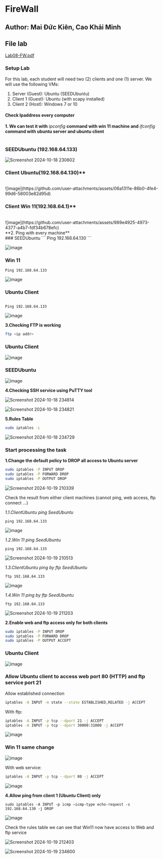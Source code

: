 # FireWall
## Author: Mai Đức Kiên, Cao Khải Minh
## File lab 
[Lab08-FW.pdf](https://github.com/user-attachments/files/17437961/Lab08-FW.pdf)
### Setup Lab
For this lab, each student will need two (2) clients and one (1) server. We will use the following VMs:
1. Server (Guest): Ubuntu (SEEDUbuntu)
2. Client 1 (Guest): Ubuntu (with scapy installed)
3. Client 2 (Host): Windows 7 or 10

#### Check Ipaddress every computer
**1. We can test it with** *ipconfig* **command with win 11 machine and** *ifconfig* **command with ubuntu server and ubuntu client** <br><br>
### SEEDUbuntu (192.168.64.133) <br>

![Screenshot 2024-10-18 230602](https://github.com/user-attachments/assets/3ba3210b-f0f2-4565-884c-1dc3d36bd8b9) <br>
                             

### Client Ubuntu(192.168.64.130)** 
<br>
![image](https://github.com/user-attachments/assets/06a1311e-86b0-4fe4-99d6-58003e82d95d)
<br>

 
### Client Win 11(192.168.64.1)**
<br>
![image](https://github.com/user-attachments/assets/989e4925-4973-4377-a4b7-fdf34b678efc)
 <br>
**2. Ping with every machine**<br>
### SEEDUbuntu
```
Ping 192.168.64.130
```

![image](https://github.com/user-attachments/assets/64fc591e-a63a-44f8-920c-5cc0f76e7ad6)


### Win 11
```
Ping 192.168.64.133
```
![image](https://github.com/user-attachments/assets/01e54d9b-4098-48a4-922c-e89cb94c08a6)
 
### Ubuntu Client 
```

Ping 192.168.64.133
```
![image](https://github.com/user-attachments/assets/12435214-79a3-4f65-a633-1fcbf032618f)


**3.Checking FTP is working**
```bash
ftp <ip addr>
```
### Ubuntu Client
![image](https://github.com/user-attachments/assets/c62b8c77-860f-4b3c-abc0-8ce085a1f08c)
### SEEDUbuntu
![image](https://github.com/user-attachments/assets/7eff609c-d27f-4212-a781-e11d0bbd1540)



**4.Checking SSH service using PuTTY tool**

![Screenshot 2024-10-18 234814](https://github.com/user-attachments/assets/a4b83b2a-46a2-43b7-ad4d-06d217a20000)

![Screenshot 2024-10-18 234821](https://github.com/user-attachments/assets/2dcfb66e-28c7-4eb1-875d-b090594011dd)

**5.Rules Table**

```bash
sudo iptables -L
```

![Screenshot 2024-10-18 234729](https://github.com/user-attachments/assets/71730c2f-374a-47d1-b1ca-0ecafc6f33bd)


### Start processing the task <br>
**1.Change the default policy to DROP all access to Ubuntu server**  <br>
```bash
sudo iptables -P INPUT DROP
sudo iptables -P FORWARD DROP
sudo iptables -P OUTPUT DROP
```
![Screenshot 2024-10-19 210339](https://github.com/user-attachments/assets/115f2f0b-eedf-4e82-9cea-e9ea384e320b)

Check the result from either client machines (cannot ping, web access, ftp connect …)

*1.1.ClientUbuntu ping SeedUbuntu*
```
ping 192.168.64.133
```

![image](https://github.com/user-attachments/assets/e22de540-d85d-4db3-825f-1dda04b94834)


*1.2.Win 11 ping SeedUbuntu*
```
ping 192.168.64.133
```

![Screenshot 2024-10-19 210513](https://github.com/user-attachments/assets/878e8325-5106-4f7b-9731-d5577b23a439)

*1.3.ClientUbuntu ping by ftp SeedUbuntu*

```
ftp 192.168.64.133
```
![image](https://github.com/user-attachments/assets/1d6bd37c-e949-48b8-8b5c-7b1ed3e559e0)


*1.4.Win 11 ping by ftp SeedUbuntu*

```
ftp 192.168.64.133
```
![Screenshot 2024-10-19 211203](https://github.com/user-attachments/assets/79516f98-42fe-4a30-8293-8846ae59445c)

**2.Enable web and ftp access only for both clients**

```bash
sudo iptables -P INPUT DROP
sudo iptables -P FORWARD DROP
sudo iptables -P OUTPUT ACCEPT
```
### Ubuntu Client

![image](https://github.com/user-attachments/assets/6328cde8-881b-4098-a0a6-689b03863f93)




### Allow Ubuntu client to access web port 80 (HTTP) and ftp service port 21
Allow established connection
```bash
iptables -A INPUT -m state --state ESTABLISHED,RELATED -j ACCEPT
```

With ftp:
```bash
iptables -A INPUT -p tcp --dport 21 -j ACCEPT
iptables -A INPUT -p tcp --dport 30000:31000 -j ACCEPT
```
![image](https://github.com/user-attachments/assets/8c8a6fcc-6ba3-4f5f-990e-2cfe27e8809e)

### Win 11 same change
![image](https://github.com/user-attachments/assets/4dc657f6-ebe5-42e4-a3fb-26480822879a)





With web service:
```bash
iptables -A INPUT -p tcp --dport 80 -j ACCEPT
```
![image](https://github.com/user-attachments/assets/cfa7ec61-efb5-46c6-8d33-3bc492b1c3b6)

**4.Allow ping from client 1 (Ubuntu Client) only**
```
sudo iptables -A INPUT -p icmp –icmp-type echo-request -s 192.168.64.130 -j DROP
```
![image](https://github.com/user-attachments/assets/2ea2f6ad-24ee-41f9-b311-42598635e05b)


Check the rules table we can see that Win11 now have access to Web and ftp service


![Screenshot 2024-10-19 212403](https://github.com/user-attachments/assets/8c0a5a24-6317-444b-9a98-92d10f0471b3)


![Screenshot 2024-10-19 234600](https://github.com/user-attachments/assets/f22534d9-e5c0-4fec-a0cf-404f6bbb925f)











